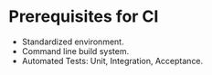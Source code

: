 # Prerequisites for CI


* Standardized environment.
* Command line build system.
* Automated Tests:  Unit, Integration, Acceptance.


